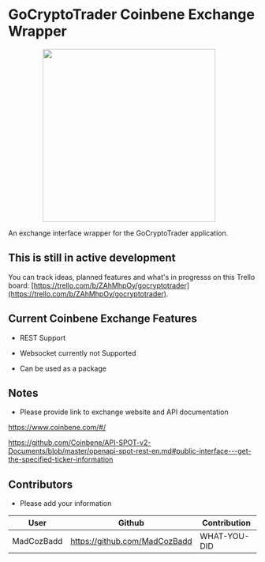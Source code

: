 
# GoCryptoTrader Coinbene Exchange Wrapper

<img src="https://github.com/thrasher-corp/gocryptotrader/blob/master/web/src/assets/page-logo.png?raw=true" width="350px" height="350px" hspace="70">

An exchange interface wrapper for the GoCryptoTrader application.

## This is still in active development

 You can track ideas, planned features and what's in progresss on this Trello board: [https://trello.com/b/ZAhMhpOy/gocryptotrader](https://trello.com/b/ZAhMhpOy/gocryptotrader).

## Current Coinbene Exchange Features

+ REST Support 
+ Websocket currently not Supported

+ Can be used as a package

## Notes

+ Please provide link to exchange website and API documentation

https://www.coinbene.com/#/

https://github.com/Coinbene/API-SPOT-v2-Documents/blob/master/openapi-spot-rest-en.md#public-interface---get-the-specified-ticker-information

## Contributors

+ Please add your information

|User|Github|Contribution|
|--|--|--|
|MadCozBadd|https://github.com/MadCozBadd |WHAT-YOU-DID|
